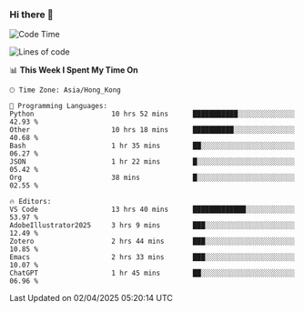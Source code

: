 ### Hi there 👋

<!--
**nicehiro/nicehiro** is a ✨ _special_ ✨ repository because its `README.md` (this file) appears on your GitHub profile.

Here are some ideas to get you started:

- 🔭 I’m currently working on ...
- 🌱 I’m currently learning ...
- 👯 I’m looking to collaborate on ...
- 🤔 I’m looking for help with ...
- 💬 Ask me about ...
- 📫 How to reach me: ...
- 😄 Pronouns: ...
- ⚡ Fun fact: ...
-->

<!--START_SECTION:waka-->
![Code Time](http://img.shields.io/badge/Code%20Time-438%20hrs%2017%20mins-blue)

![Lines of code](https://img.shields.io/badge/From%20Hello%20World%20I%27ve%20Written-1.6%20million%20lines%20of%20code-blue)

📊 **This Week I Spent My Time On** 

```text
🕑︎ Time Zone: Asia/Hong_Kong

💬 Programming Languages: 
Python                   10 hrs 52 mins      ███████████░░░░░░░░░░░░░░   42.93 % 
Other                    10 hrs 18 mins      ██████████░░░░░░░░░░░░░░░   40.68 % 
Bash                     1 hr 35 mins        ██░░░░░░░░░░░░░░░░░░░░░░░   06.27 % 
JSON                     1 hr 22 mins        █░░░░░░░░░░░░░░░░░░░░░░░░   05.42 % 
Org                      38 mins             █░░░░░░░░░░░░░░░░░░░░░░░░   02.55 % 

🔥 Editors: 
VS Code                  13 hrs 40 mins      █████████████░░░░░░░░░░░░   53.97 % 
AdobeIllustrator2025     3 hrs 9 mins        ███░░░░░░░░░░░░░░░░░░░░░░   12.49 % 
Zotero                   2 hrs 44 mins       ███░░░░░░░░░░░░░░░░░░░░░░   10.85 % 
Emacs                    2 hrs 33 mins       ███░░░░░░░░░░░░░░░░░░░░░░   10.07 % 
ChatGPT                  1 hr 45 mins        ██░░░░░░░░░░░░░░░░░░░░░░░   06.96 % 
```


 Last Updated on 02/04/2025 05:20:14 UTC
<!--END_SECTION:waka-->
